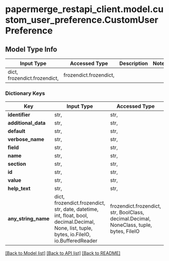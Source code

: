 # papermerge_restapi_client.model.custom_user_preference.CustomUserPreference

## Model Type Info
Input Type | Accessed Type | Description | Notes
------------ | ------------- | ------------- | -------------
dict, frozendict.frozendict,  | frozendict.frozendict,  |  | 

### Dictionary Keys
Key | Input Type | Accessed Type | Description | Notes
------------ | ------------- | ------------- | ------------- | -------------
**identifier** | str,  | str,  |  | 
**additional_data** | str,  | str,  |  | 
**default** | str,  | str,  |  | 
**verbose_name** | str,  | str,  |  | 
**field** | str,  | str,  |  | 
**name** | str,  | str,  |  | 
**section** | str,  | str,  |  | 
**id** | str,  | str,  |  | 
**value** | str,  | str,  |  | 
**help_text** | str,  | str,  |  | 
**any_string_name** | dict, frozendict.frozendict, str, date, datetime, int, float, bool, decimal.Decimal, None, list, tuple, bytes, io.FileIO, io.BufferedReader | frozendict.frozendict, str, BoolClass, decimal.Decimal, NoneClass, tuple, bytes, FileIO | any string name can be used but the value must be the correct type | [optional]

[[Back to Model list]](../../README.md#documentation-for-models) [[Back to API list]](../../README.md#documentation-for-api-endpoints) [[Back to README]](../../README.md)

